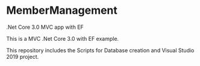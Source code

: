 # MemberManagement
.Net Core 3.0 MVC app with EF 

This is a MVC .Net Core 3.0 with EF example.

This repository includes the Scripts for Database creation and Visual Studio 2019 project.
